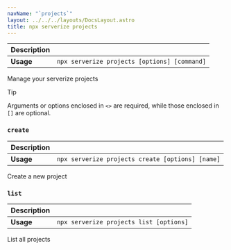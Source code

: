 ```yaml
---
navName: "`projects`"
layout: ../../../layouts/DocsLayout.astro
title: npx serverize projects
---
```



| **Description** |  |
|------------------|----------------------------------|
| **Usage**        | `npx serverize projects [options] [command]` |

    
Manage your serverize projects
> [!TIP]
> Arguments or options enclosed in `<>` are required, while those enclosed in `[]` are optional.
 
### `create`


| **Description** |  |
|------------------|----------------------------------|
| **Usage**        | `npx serverize projects create [options] [name]` |

    
Create a new project
### `list`


| **Description** |  |
|------------------|----------------------------------|
| **Usage**        | `npx serverize projects list [options]` |

    
List all projects
